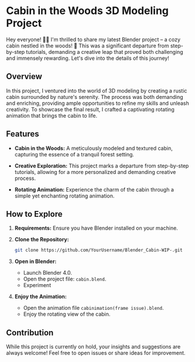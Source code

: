 # Cabin in the Woods 3D Modeling Project

Hey everyone! 🏡✨ I'm thrilled to share my latest Blender project – a cozy cabin nestled in the woods! 🌲 This was a significant departure from step-by-step tutorials, demanding a creative leap that proved both challenging and immensely rewarding. Let's dive into the details of this journey!

## Overview

In this project, I ventured into the world of 3D modeling by creating a rustic cabin surrounded by nature's serenity. The process was both demanding and enriching, providing ample opportunities to refine my skills and unleash creativity. To showcase the final result, I crafted a captivating rotating animation that brings the cabin to life.

## Features

- **Cabin in the Woods:** A meticulously modeled and textured cabin, capturing the essence of a tranquil forest setting.

- **Creative Exploration:** This project marks a departure from step-by-step tutorials, allowing for a more personalized and demanding creative process.

- **Rotating Animation:** Experience the charm of the cabin through a simple yet enchanting rotating animation.

## How to Explore

1. **Requirements:** Ensure you have Blender installed on your machine.

2. **Clone the Repository:**
   ```bash
   git clone https://github.com/YourUsername/Blender_Cabin-WIP-.git
   ```

3. **Open in Blender:**
   - Launch Blender 4.0.
   - Open the project file: `cabin.blend`.
   - Experiment

4. **Enjoy the Animation:**
   - Open the animation file `cabinimation(frame issue).blend`.
   - Enjoy the rotating view of the cabin.

## Contribution

While this project is currently on hold, your insights and suggestions are always welcome! Feel free to open issues or share ideas for improvement.
